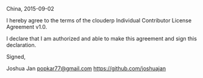 China, 2015-09-02

I hereby agree to the terms of the clouderp Individual Contributor License
Agreement v1.0.

I declare that I am authorized and able to make this agreement and sign this
declaration.

Signed,

Joshua Jan popkar77@gmail.com https://github.com/joshuajan
